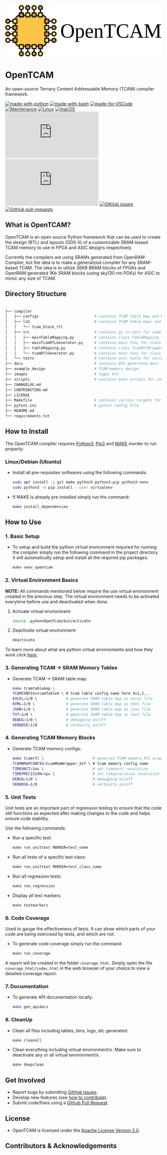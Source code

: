 <div align="center">
    <img src="./images/opentcam_logo.jpg">
    <!-- <img src="./images/opentcam_logo.svg"> -->
</div>


# OpenTCAM
An open-source Ternary Content Addressable Memory (TCAM) compiler framework.

[![made-with-python](https://img.shields.io/badge/Made%20with-Python-1f425f.svg)](https://www.python.org/)
[![made-with-bash](https://img.shields.io/badge/Made%20with-Bash-1f425f.svg)](https://www.gnu.org/software/bash/)
[![made-for-VSCode](https://img.shields.io/badge/Made%20for-VSCode-1f425f.svg)](https://code.visualstudio.com/)
[![Maintenance](https://img.shields.io/badge/Maintained%3F-yes-green.svg)](https://github.com/merledu/OpenTCAM/commits/main)
[![Linux](https://svgshare.com/i/Zhy.svg)](https://svgshare.com/i/Zhy.svg)
[![macOS](https://svgshare.com/i/ZjP.svg)](https://svgshare.com/i/ZjP.svg)
[![GitHub branches](https://badgen.net/github/branches/Naereen/Strapdown.js)](https://github.com/merledu/OpenTCAM/branches)
[![GitHub commits](https://badgen.net/github/commits/Naereen/Strapdown.js)](https://github.com/merledu/OpenTCAM/commits/main)
[![GitHub issues](https://img.shields.io/github/issues/Naereen/StrapDown.js.svg)](https://github.com/merledu/OpenTCAM/issues)
[![GitHub pull-requests](https://img.shields.io/github/issues-pr/Naereen/StrapDown.js.svg)](https://github.com/merledu/OpenTCAM/pulls)

## What is OpenTCAM?
<!-- introduction -->
OpenTCAM is an open source Python framework that can be used to create the design (RTL) and layouts (GDS-II) of a customizable SRAM-based TCAM memory to use in FPGA and ASIC designs respectively. 

Currently the compilers are using SRAMs generated from OpenRAM Compiler, but the idea is to make a generalized compiler for any SRAM-based TCAM. The idea is to utilize 36KB BRAM blocks of FPGAs and OpenRAM generated 1Kb SRAM blocks (using sky130 nm PDKs) for ASIC to mimic any size of TCAM.

## Directory Structure
```bash
.
├── compiler
│   ├── configs                         # contains TCAM table map and RTL block config parameters.
│   ├── lib                             # contains TCAM table maps and RTl blocks.
│   │   └── tcam_block_rtl
│   ├── src                             # contains py scripts for code compilation
│   │   ├── mainTableMapping.py         # contains class TableMapping
│   │   ├── mainTcamRTLGenerator.py     # contains main func for class TableMapping
│   │   ├── tableMapping.py             # contains class TcamRtlWrapperGenerator
│   │   └── tcamRtlGenerator.py         # contains main func for class TcamRtlWrapperGenerator
│   └── tests                           # contains unit tests for various py classes 
├── docs                                # contains API generated docs
├── example_design                      # TCAM memory design
├── images                              # logos etc
├── scripts                             # contains bash scripts for compilation, variable storage etc.
├── CHANGELOG.md    
├── CONTRIBUTING.md
├── LICENSE
├── Makefile                            # contains various targets for simulation. Run `make help` for more info.
├── pytest.ini                          # pytest config file
├── README.md       
└── requirements.txt
```

## How to Install
The OpenTCAM compiler requires [Python3](https://www.python.org/downloads/), [Pip3](https://pypi.org/) and [MAKE](https://www.gnu.org/software/make/) inorder to run properly:

### Linux/Debian (Ubuntu)
-   Install all pre-requisites softwares using the following commands:
    ```bash
    sudo apt install -y git make python3 python3-pip python3-venv
	sudo python3 -m pip install --user virtualenv 
    ```
-   If MAKE is already pre installed simply run the command:
    ```bash
    make install_dependencies
    ```

<!-- ### MacOS
-   Make sure you have [Homebrew](https://brew.sh/) installed.
-   Install using the following command:
    ```bash
    brew install python3
    ``` -->

## How to Use
### 1.  Basic Setup
<!-- explain how to create virtual environments -->
- To setup and build the python virtual environment required for running the compiler simply run the following command in the project directory. It will automatically setup and install all the required pip packages.
    ```bash
    make venv_opentcam
    ```

### 2.  Virtual Environment Basics
<!-- explain how to use virtual environments -->
**NOTE:** All commands mentioned below require the use virtual environment created in the previous step. The virtual environment needs to be activated everytime before use and deactivated when done.
1.  Activate virtual environment: 
    ```bash
    source .pyVenvOpenTcam/bin/activate
    ```
2.  Deactivate virtual environment:
    ```bash
    deactivate
    ```
To learn more about what are python virtual environments and how they work click [here](https://realpython.com/python-virtual-environments-a-primer/).

### 3.  Generating TCAM -> SRAM Memory Tables
<!-- explain how to run and simulate the opentcam code -->
-   Generate TCAM -> SRAM table map:
    ```bash
	make tcamtablemap \
	TCAMCONFIG=tcamTableX \ # tcam table config name here X=1,2,..
    EXCEL=1/0 \             # generate SRAM table map as excel file
    HTML=1/0 \              # generate SRAM table map as html file
    JSON=1/0 \              # generate SRAM table map as json file
    TXT=1/0 \               # generate SRAM table map as text file
    DEBUG=1/0 \             # debugging on/off
    VERBOSE=1/0             # verbosity on/off    
	```

### 4.  Generating TCAM Memory Blocks
<!-- explain how to run and simulate the opentcam code -->
-   Generate TCAM memory configs:
    ```bash
	make tcamrtl \			            # generate TCAM memory RTL wrapper
	TCAMWRAPCONFIG=tcamMemWrapper_XxY \ # tcam memory config name
	TIMEUNIT=1ns \                      # set timeunit resolution 
	TIMEPRECISION=1ps \                 # set timeprecision resolution
	DEBUG=1/0 \                         # debugging on/off
	VERBOSE=1/0                         # verbosity on/off
	```

### 5.  Unit Tests
<!-- explain how to run and simulate the opentcam tests -->
Unit tests are an important part of regression testing to ensure that the code still functions as expected after making changes to the code and helps ensure code stability.

Use the following commands:
-   Run a specific test:
    ```bash
    make run_unittest MARKER=test_name
    ```
-   Run all tests of a specific test class:
    ```bash
    make run_unittest MARKER=test_class_name
    ```
-   Run all regression tests:
    ```bash
    make run_regression
    ```
-   Display all test markers:
    ```bash
    make testmarkers
    ```

### 6.  Code Coverage
<!-- explain how to run and simulate code coverage -->
Used to gauge the effectiveness of tests. It can show which parts of your code are being exercised by tests, and which are not.
-   To generate code coverage simply run the command:
    ```bash
    make run_coverage
    ```
A report will be created in the folder `coverage_html`. Simply open the file `coverage_html/index.html` in the web browser of your choice to view a detailed coverage report.

### 7.  Documentation
<!-- We have created a detailed presentation that serves as our documentation (for now). Take a look at it [here](). -->
-   To generate API documentation locally.
    ```bash
    make gen_apidocs
    ```

### 8.  CleanUp
-   Clean all files including tables, bins, logs, etc generated:
    ```bash
    make cleanall
    ```
-   Clean everything including virtual environment/s. Make sure to deactivate any or all virtual environment/s.
    ```bash
    make deepclean
    ```

## Get Involved
-   Report bugs by submitting [GitHub Issues](https://github.com/merledu/OpenTcam/issues).
-   Develop new features (see [how to contribute](https://github.com/merledu/OpenTcam/master/CONTRIBUTING.md)).
-   Submit code/fixes using a [Github Pull Request](https://github.com/merledu/OpenTcam/pulls).

## License
-   OpenTCAM is licensed under the [Apache License Version 2.0](https://www.apache.org/licenses/LICENSE-2.0).

## Contributors & Acknowledgements
<!-- -   [Dr. Ali Ahmed](https://github.com/aliahmedphd) is the -->
<!-- -   [Usman Siddique](https://github.com/usman1515) is the  -->
<!-- -   [Sajjad Ahmed](https://github.com/sajjadahmed677) is the -->

<!-- If I forgot to add you, please let me know! -->